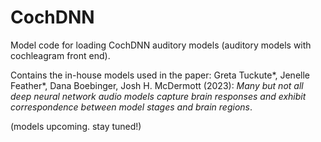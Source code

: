 # CochDNN
Model code for loading CochDNN auditory models (auditory models with cochleagram front end). 

Contains the in-house models used in the paper:
Greta Tuckute*, Jenelle Feather*, Dana Boebinger, Josh H. McDermott (2023): _Many but not all deep neural network audio models capture brain responses and exhibit correspondence between model stages and brain regions_.

(models upcoming. stay tuned!)

